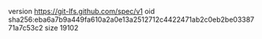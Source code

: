 version https://git-lfs.github.com/spec/v1
oid sha256:eba6a7b9a449fa610a2a0e13a2512712c4422471ab2c0eb2be0338771a7c53c2
size 19102
